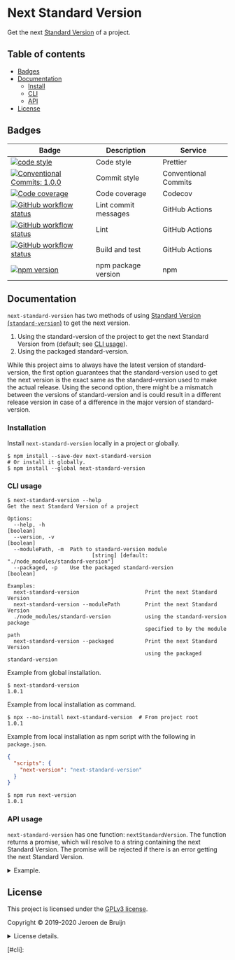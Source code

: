 # Next Standard Version

Get the next [Standard Version](https://github.com/conventional-changelog/standard-version) of a project.

## Table of contents

- [Badges](#badges)
- [Documentation](#documentation)
  - [Install](#install)
  - [CLI](#cli)
  - [API](#api)
- [License](#license)

<a name="badges"></a>

## Badges

| Badge                                                                                                                                                                                                                                          | Description          | Service              |
| ---------------------------------------------------------------------------------------------------------------------------------------------------------------------------------------------------------------------------------------------- | -------------------- | -------------------- |
| <a href="https://github.com/prettier/prettier#readme"><img alt="code style" src="https://img.shields.io/badge/code_style-prettier-ff69b4.svg?style=flat-square"></a>                                                                           | Code style           | Prettier             |
| <a href="https://conventionalcommits.org"><img alt="Conventional Commits: 1.0.0" src="https://img.shields.io/badge/Conventional%20Commits-1.0.0-yellow.svg?style=flat-square"></a>                                                             | Commit style         | Conventional Commits |
| <a href="https://codecov.io/gh/vidavidorra/next-standard-version"><img alt="Code coverage" src="https://img.shields.io/codecov/c/github/vidavidorra/next-standard-version/master?style=flat-square"></a>                                       | Code coverage        | Codecov              |
| <a href="https://github.com/vidavidorra/next-standard-version/actions"><img alt="GitHub workflow status" src="https://img.shields.io/github/workflow/status/vidavidorra/next-standard-version/Lint%20commit%20messages?style=flat-square"></a> | Lint commit messages | GitHub Actions       |
| <a href="https://github.com/vidavidorra/next-standard-version/actions"><img alt="GitHub workflow status" src="https://img.shields.io/github/workflow/status/vidavidorra/next-standard-version/Lint?style=flat-square"></a>                     | Lint                 | GitHub Actions       |
| <a href="https://github.com/vidavidorra/next-standard-version/actions"><img alt="GitHub workflow status" src="https://img.shields.io/github/workflow/status/vidavidorra/next-standard-version/Build?style=flat-square"></a>                    | Build and test       | GitHub Actions       |
| <a href="https://www.npmjs.com/package/next-standard-version"><img alt="npm version" src="https://img.shields.io/npm/v/next-standard-version.svg?style=flat-square"></a>                                                                       | npm package version  | npm                  |

<a name="documentation"></a>

## Documentation

`next-standard-version` has two methods of using [Standard Version (`standard-version`)](https://github.com/conventional-changelog/standard-version) to get the next version.

1. Using the standard-version of the project to get the next Standard Version from (default; see [CLI usage](#cli)).
2. Using the packaged standard-version.

While this project aims to always have the latest version of standard-version, the first option guarantees that the standard-version used to get the next version is the exact same as the standard-version used to make the actual release. Using the second option, there might be a mismatch between the versions of standard-version and is could result in a different release version in case of a difference in the major version of standard-version.

<a name="install"></a>

### Installation

Install `next-standard-version` locally in a project or globally.

```shell
$ npm install --save-dev next-standard-version
# Or install it globally.
$ npm install --global next-standard-version
```

<a name="cli"></a>

### CLI usage

```shell
$ next-standard-version --help
Get the next Standard Version of a project

Options:
  --help, -h                                                           [boolean]
  --version, -v                                                        [boolean]
  --modulePath, -m  Path to standard-version module
                           [string] [default: "./node_modules/standard-version"]
  --packaged, -p    Use the packaged standard-version                  [boolean]

Examples:
  next-standard-version                     Print the next Standard Version
  next-standard-version --modulePath        Print the next Standard Version
  ./node_modules/standard-version           using the standard-version package
                                            specified to by the module path
  next-standard-version --packaged          Print the next Standard Version
                                            using the packaged standard-version
```

Example from global installation.

```shell
$ next-standard-version
1.0.1
```

Example from local installation as command.

```shell
$ npx --no-install next-standard-version  # From project root
1.0.1
```

Example from local installation as npm script with the following in `package.json`.

```json
{
  "scripts": {
    "next-version": "next-standard-version"
  }
}
```

```shell
$ npm run next-version
1.0.1
```

<a name="api"></a>

### API usage

`next-standard-version` has one function: `nextStandardVersion`. The function returns a promise, which will resolve to a string containing the next Standard Version. The promise will be rejected if there is an error getting the next Standard Version.

<details><summary>Example.</summary>
<p>

The example below shows how `next-standard-version` can be used in TypeScript. This example simply prints the next Standard Version to the console.

```typescript
import { nextStandardVersion } from 'next-standard-version';

nextStandardVersion()
  .then((newVersion: string) => {
    console.log(`The new version is: '${newVersion}'`);
  })
  .catch((error) => console.error(error));
```

</details>

<a name="license"></a>

## License

This project is licensed under the [GPLv3 license](https://www.gnu.org/licenses/gpl.html).

Copyright © 2019-2020 Jeroen de Bruijn

<details><summary>License details.</summary>
<p>

This program is free software: you can redistribute it and/or modify
it under the terms of the GNU General Public License as published by
the Free Software Foundation, either version 3 of the License, or
(at your option) any later version.

This program is distributed in the hope that it will be useful,
but WITHOUT ANY WARRANTY; without even the implied warranty of
MERCHANTABILITY or FITNESS FOR A PARTICULAR PURPOSE. See the
GNU General Public License for more details.

You should have received a copy of the GNU General Public License
along with this program. If not, see <http://www.gnu.org/licenses/>.

The full text of the license is available in the [LICENSE](LICENSE.md) file in this repository and [online](https://www.gnu.org/licenses/gpl.html).

</details>

[#cli]:
